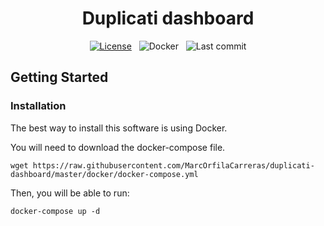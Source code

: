 <h1 align="center">Duplicati dashboard</h1>

<div align="center">

[![License](https://img.shields.io/github/license/MarcOrfilaCarreras/duplicati-dashboard?style=for-the-badge)](https://github.com/MarcOrfilaCarreras/duplicati-dashboard) &nbsp; ![Docker](https://img.shields.io/github/workflow/status/MarcOrfilaCarreras/duplicati-dashboard/docker?label=docker&style=for-the-badge) &nbsp; ![Last commit](https://img.shields.io/github/last-commit/MarcOrfilaCarreras/duplicati-dashboard?style=for-the-badge)

</div>

## Getting Started

### Installation

The best way to install this software is using Docker.

You will need to download the docker-compose file.

```
wget https://raw.githubusercontent.com/MarcOrfilaCarreras/duplicati-dashboard/master/docker/docker-compose.yml
```

Then, you will be able to run:

```
docker-compose up -d
```